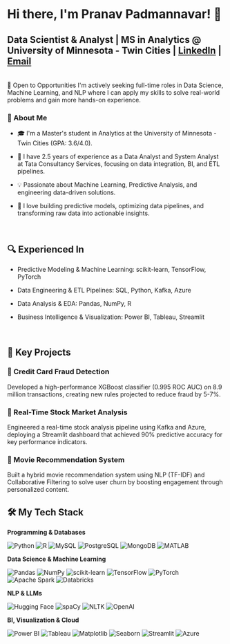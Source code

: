 # Hi there, I'm Pranav Padmannavar! 👋
## Data Scientist & Analyst | MS in Analytics @ University of Minnesota - Twin Cities | [LinkedIn](https://www.linkedin.com/in/pranavsp108/) | [Email](mailto:padma062@umn.edu)
<br/>
🚀 Open to Opportunities I'm actively seeking full-time roles in Data Science, Machine Learning, and NLP where I can apply my skills to solve real-world problems and gain more hands-on experience.
<br/>

### 🌟 About Me 

- 🎓 I'm a Master's student in Analytics at the University of Minnesota - Twin Cities (GPA: 3.6/4.0).

- 💼 I have 2.5 years of experience as a Data Analyst and System Analyst at Tata Consultancy Services, focusing on data integration, BI, and ETL pipelines.

- 💡 Passionate about Machine Learning, Predictive Analysis, and engineering data-driven solutions.

- 🚀 I love building predictive models, optimizing data pipelines, and transforming raw data into actionable insights.

<br/>

## 🔍 Experienced In
- Predictive Modeling & Machine Learning: scikit-learn, TensorFlow, PyTorch

- Data Engineering & ETL Pipelines: SQL, Python, Kafka, Azure

- Data Analysis & EDA: Pandas, NumPy, R

- Business Intelligence & Visualization: Power BI, Tableau, Streamlit

<br/>

## 📌 Key Projects
### 🔹 Credit Card Fraud Detection
Developed a high-performance XGBoost classifier (0.995 ROC AUC) on 8.9 million transactions, creating new rules projected to reduce fraud by 5-7%.

### 🔹 Real-Time Stock Market Analysis
Engineered a real-time stock analysis pipeline using Kafka and Azure, deploying a Streamlit dashboard that achieved 90% predictive accuracy for key performance indicators.

### 🔹 Movie Recommendation System
Built a hybrid movie recommendation system using NLP (TF-IDF) and Collaborative Filtering to solve user churn by boosting engagement through personalized content.




## 🛠️ My Tech Stack

**Programming & Databases**

![Python](https://img.shields.io/badge/Python-3776AB?style=for-the-badge&logo=python&logoColor=white) 
![R](https://img.shields.io/badge/R-276DC3?style=for-the-badge&logo=r&logoColor=white) 
![MySQL](https://img.shields.io/badge/MySQL-4479A1?style=for-the-badge&logo=mysql&logoColor=white) 
![PostgreSQL](https://img.shields.io/badge/PostgreSQL-4169E1?style=for-the-badge&logo=postgresql&logoColor=white) 
![MongoDB](https://img.shields.io/badge/MongoDB-47A248?style=for-the-badge&logo=mongodb&logoColor=white) 
![MATLAB](https://img.shields.io/badge/MATLAB-0076A8?style=for-the-badge&logo=mathworks&logoColor=white)

**Data Science & Machine Learning**

![Pandas](https://img.shields.io/badge/Pandas-150458?style=for-the-badge&logo=pandas&logoColor=white) 
![NumPy](https://img.shields.io/badge/NumPy-013243?style=for-the-badge&logo=numpy&logoColor=white) 
![scikit-learn](https://img.shields.io/badge/scikit--learn-F7931E?style=for-the-badge&logo=scikit-learn&logoColor=white) 
![TensorFlow](https://img.shields.io/badge/TensorFlow-FF6F00?style=for-the-badge&logo=tensorflow&logoColor=white) 
![PyTorch](https://img.shields.io/badge/PyTorch-EE4C2C?style=for-the-badge&logo=pytorch&logoColor=white) 
![Apache Spark](https://img.shields.io/badge/Apache%20Spark-E25A1C?style=for-the-badge&logo=apache-spark&logoColor=white) 
![Databricks](https://img.shields.io/badge/Databricks-FF3621?style=for-the-badge&logo=databricks&logoColor=white)

**NLP & LLMs**

![Hugging Face](https://img.shields.io/badge/Hugging%20Face-FFD21E?style=for-the-badge&logo=huggingface&logoColor=black)
![spaCy](https://img.shields.io/badge/spaCy-09A3D5?style=for-the-badge&logo=spacy&logoColor=white)
![NLTK](https://img.shields.io/badge/NLTK-3776AB?style=for-the-badge&logo=nltk&logoColor=white)
![OpenAI](https://img.shields.io/badge/OpenAI-412991?style=for-the-badge&logo=openai&logoColor=white)

**BI, Visualization & Cloud**

![Power BI](https://img.shields.io/badge/Power%20BI-F2C811?style=for-the-badge&logo=power-bi&logoColor=black) 
![Tableau](https://img.shields.io/badge/Tableau-E97627?style=for-the-badge&logo=tableau&logoColor=white) 
![Matplotlib](https://img.shields.io/badge/Matplotlib-313131?style=for-the-badge&logo=matplotlib&logoColor=white) 
![Seaborn](https://img.shields.io/badge/Seaborn-313131?style=for-the-badge&logo=seaborn&logoColor=white) 
![Streamlit](https://img.shields.io/badge/Streamlit-FF4B4B?style=for-the-badge&logo=streamlit&logoColor=white) 
![Azure](https://img.shields.io/badge/Microsoft%20Azure-0078D4?style=for-the-badge&logo=microsoft-azure&logoColor=white)
